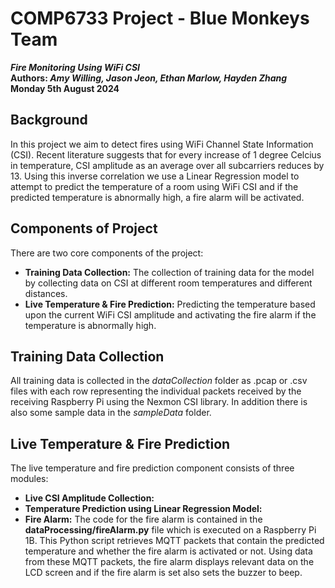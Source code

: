 # COMP6733 Project - Blue Monkeys Team
<strong><em> Fire Monitoring Using WiFi CSI </em></strong> <br>
<strong>Authors: <em>Amy Willing, Jason Jeon, Ethan Marlow, Hayden Zhang</em></strong><br>
<strong>Monday 5th August 2024</strong><br>

## Background
In this project we aim to detect fires using WiFi Channel State Information (CSI). Recent literature suggests that for every increase of 1 degree Celcius in temperature, CSI amplitude as an average over all subcarriers reduces by 13. Using this inverse correlation we use a Linear Regression model to attempt to predict the temperature of a room using WiFi CSI and if the predicted temperature is abnormally high, a fire alarm will be activated.

## Components of Project
There are two core components of the project:
- **Training Data Collection:** The collection of training data for the model by collecting data on CSI at different room temperatures and different distances.
- **Live Temperature & Fire Prediction:** Predicting the temperature based upon the current WiFi CSI amplitude and activating the fire alarm if the temperature is abnormally high.

## Training Data Collection
All training data is collected in the *dataCollection* folder as .pcap or .csv files with each row representing the individual packets received by the receiving Raspberry Pi using the Nexmon CSI library. In addition there is also some sample data in the *sampleData* folder.

## Live Temperature & Fire Prediction
The live temperature and fire prediction component consists of three modules:
- **Live CSI Amplitude Collection:**
- **Temperature Prediction using Linear Regression Model:**
- **Fire Alarm:** The code for the fire alarm is contained in the **dataProcessing/fireAlarm.py** file which is executed on a Raspberry Pi 1B. This Python script retrieves MQTT packets that contain the predicted temperature and whether the fire alarm is activated or not. Using data from these MQTT packets, the fire alarm displays relevant data on the LCD screen and if the fire alarm is set also sets the buzzer to beep. 
